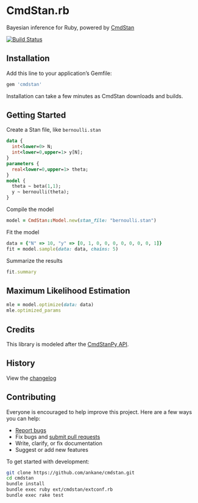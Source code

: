 # CmdStan.rb

Bayesian inference for Ruby, powered by [CmdStan](https://github.com/stan-dev/cmdstan)

[![Build Status](https://travis-ci.org/ankane/cmdstan.svg?branch=master)](https://travis-ci.org/ankane/cmdstan)

## Installation

Add this line to your application’s Gemfile:

```ruby
gem 'cmdstan'
```

Installation can take a few minutes as CmdStan downloads and builds.

## Getting Started

Create a Stan file, like `bernoulli.stan`

```stan
data {
  int<lower=0> N;
  int<lower=0,upper=1> y[N];
}
parameters {
  real<lower=0,upper=1> theta;
}
model {
  theta ~ beta(1,1);
  y ~ bernoulli(theta);
}
```

Compile the model

```ruby
model = CmdStan::Model.new(stan_file: "bernoulli.stan")
```

Fit the model

```ruby
data = {"N" => 10, "y" => [0, 1, 0, 0, 0, 0, 0, 0, 0, 1]}
fit = model.sample(data: data, chains: 5)
```

Summarize the results

```ruby
fit.summary
```

## Maximum Likelihood Estimation

```ruby
mle = model.optimize(data: data)
mle.optimized_params
```

## Credits

This library is modeled after the [CmdStanPy API](https://github.com/stan-dev/cmdstanpy).

## History

View the [changelog](https://github.com/ankane/cmdstan/blob/master/CHANGELOG.md)

## Contributing

Everyone is encouraged to help improve this project. Here are a few ways you can help:

- [Report bugs](https://github.com/ankane/cmdstan/issues)
- Fix bugs and [submit pull requests](https://github.com/ankane/cmdstan/pulls)
- Write, clarify, or fix documentation
- Suggest or add new features

To get started with development:

```sh
git clone https://github.com/ankane/cmdstan.git
cd cmdstan
bundle install
bundle exec ruby ext/cmdstan/extconf.rb
bundle exec rake test
```
